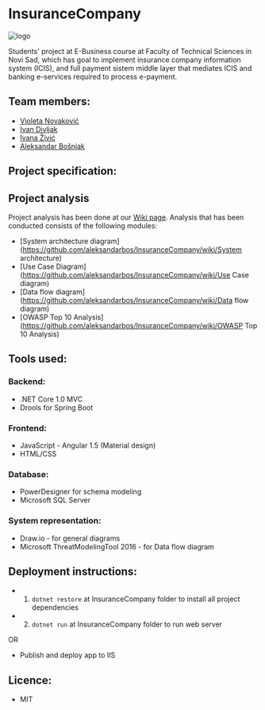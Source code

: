 # InsuranceCompany
![logo](https://cloud.githubusercontent.com/assets/15141614/22893965/968c267e-f217-11e6-8aab-693e3a843dd6.png)

Students' project at E-Business course at Faculty of Technical Sciences in Novi Sad, which has goal to implement insurance company information system (ICIS), and full payment sistem middle layer that mediates ICIS and banking e-services required to process e-payment.

## Team members:
  - [Violeta Novaković](https://github.com/Fireblume)
  - [Ivan Divljak](https://github.com/divljiboy)
  - [Ivana Živić](https://github.com/ivanazivi)
  - [Aleksandar Bošnjak](https://github.com/aleksandarbos)

## Project specification:
## Project analysis
Project analysis has been done at our [Wiki page](https://github.com/aleksandarbos/InsuranceCompany/wiki). Analysis that has been conducted consists of the following modules:
  - [System architecture diagram](https://github.com/aleksandarbos/InsuranceCompany/wiki/System architecture)
  - [Use Case Diagram](https://github.com/aleksandarbos/InsuranceCompany/wiki/Use Case diagram)
  - [Data flow diagram](https://github.com/aleksandarbos/InsuranceCompany/wiki/Data flow diagram)
  - [OWASP Top 10 Analysis](https://github.com/aleksandarbos/InsuranceCompany/wiki/OWASP Top 10 Analysis)
  

## Tools used:
### Backend:
  - .NET Core 1.0 MVC
  - Drools for Spring Boot 
  
### Frontend:
  - JavaScript - Angular 1.5 (Material design)
  - HTML/CSS

### Database:
  - PowerDesigner for schema modeling
  - Microsoft SQL Server

### System representation:
  - Draw.io - for general diagrams
  - Microsoft ThreatModelingTool 2016 - for Data flow diagram
  
## Deployment instructions:
  - 1. ```dotnet restore``` at InsuranceCompany folder to install all project dependencies
  - 2. ```dotnet run``` at InsuranceCompany folder to run web server

OR
  - Publish and deploy app to IIS

## Licence:
  - MIT
